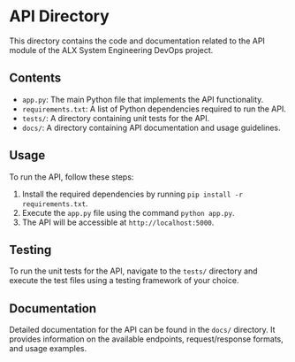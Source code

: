 # API Directory

This directory contains the code and documentation related to the API module of the ALX System Engineering DevOps project.

## Contents

- `app.py`: The main Python file that implements the API functionality.
- `requirements.txt`: A list of Python dependencies required to run the API.
- `tests/`: A directory containing unit tests for the API.
- `docs/`: A directory containing API documentation and usage guidelines.

## Usage

To run the API, follow these steps:

1. Install the required dependencies by running `pip install -r requirements.txt`.
2. Execute the `app.py` file using the command `python app.py`.
3. The API will be accessible at `http://localhost:5000`.

## Testing

To run the unit tests for the API, navigate to the `tests/` directory and execute the test files using a testing framework of your choice.

## Documentation

Detailed documentation for the API can be found in the `docs/` directory. It provides information on the available endpoints, request/response formats, and usage examples.
